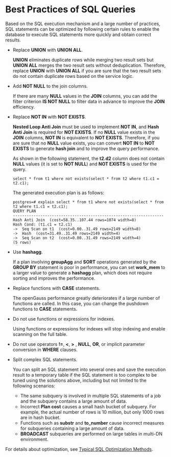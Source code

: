 # Best Practices of SQL Queries<a name="EN-US_TOPIC_0000001119972378"></a>

Based on the SQL execution mechanism and a large number of practices, SQL statements can be optimized by following certain rules to enable the database to execute SQL statements more quickly and obtain correct results.

-   Replace  **UNION**  with  **UNION ALL**.

    **UNION**  eliminates duplicate rows while merging two result sets but  **UNION ALL**  merges the two result sets without deduplication. Therefore, replace  **UNION**  with  **UNION ALL**  if you are sure that the two result sets do not contain duplicate rows based on the service logic.

-   Add  **NOT NULL**  to the join columns.

    If there are many  **NULL**  values in the  **JOIN**  columns, you can add the filter criterion  **IS NOT NULL**  to filter data in advance to improve the  **JOIN**  efficiency.

-   Replace  **NOT IN**  with  **NOT EXISTS**.

    **Nested Loop Anti Join**  must be used to implement  **NOT IN**, and  **Hash Anti Join**  is required for  **NOT EXISTS**. If no  **NULL**  value exists in the  **JOIN**  columns,  **NOT IN**  is equivalent to  **NOT EXISTS**. Therefore, if you are sure that no  **NULL**  value exists, you can convert  **NOT IN**  to  **NOT EXISTS**  to generate  **hash join**  and to improve the query performance.

    As shown in the following statement, the  **t2.d2**  column does not contain  **NULL**  values \(it is set to  **NOT NULL**\) and  **NOT EXISTS**  is used for the query.

    ```
    select * from t1 where not exists(select * from t2 where t1.c1 = t2.c1);
    ```

    The generated execution plan is as follows:

    ```
    postgres=# explain select * from t1 where not exists(select * from t2 where t1.c1 = t2.c1);
    QUERY PLAN
    ------------------------------------------------------------------
    Hash Anti Join  (cost=58.35..107.44 rows=1074 width=8)
    Hash Cond: (t1.c1 = t2.c1)
    ->  Seq Scan on t1  (cost=0.00..31.49 rows=2149 width=8)
    ->  Hash  (cost=31.49..31.49 rows=2149 width=4)
    ->  Seq Scan on t2  (cost=0.00..31.49 rows=2149 width=4)
    (5 rows)
    ```

-   Use  **hashagg**.

    If a plan involving  **groupAgg**  and  **SORT**  operations generated by the  **GROUP BY**  statement is poor in performance, you can set  **work\_mem**  to a larger value to generate a  **hashagg**  plan, which does not require sorting and improves the performance.

-   Replace functions with  **CASE**  statements.

    The openGauss performance greatly deteriorates if a large number of functions are called. In this case, you can change the pushdown functions to  **CASE**  statements.

-   Do not use functions or expressions for indexes.

    Using functions or expressions for indexes will stop indexing and enable scanning on the full table.

-   Do not use operators  **!=**,  **<**,  **\>**  ,  **NULL**,  **OR**, or implicit parameter conversion in  **WHERE**  clauses.
-   Split complex SQL statements.

    You can split an SQL statement into several ones and save the execution result to a temporary table if the SQL statement is too complex to be tuned using the solutions above, including but not limited to the following scenarios:

    -   The same subquery is involved in multiple SQL statements of a job and the subquery contains a large amount of data.
    -   Incorrect  **Plan cost**  causes a small hash bucket of subquery. For example, the actual number of rows is 10 million, but only 1000 rows are in hash bucket.
    -   Functions such as  **substr**  and  **to\_number**  cause incorrect measures for subqueries containing a large amount of data.
    -   **BROADCAST**  subqueries are performed on large tables in multi-DN environment.


For details about optimization, see  [Typical SQL Optimization Methods](typical-sql-optimization-methods.md).

